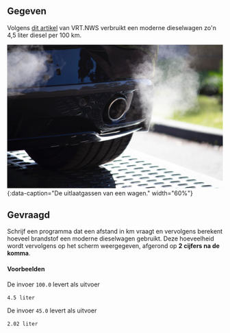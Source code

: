 ## Gegeven
Volgens <a href="https://www.vrt.be/vrtnws/nl/2022/03/10/zo-bespaar-je-met-je-gezin-autobrandstof-in-dure-tijden/" target="_blank">dit artikel</a> van VRT.NWS verbruikt een moderne dieselwagen zo'n 4,5 liter diesel per 100 km.

![De uitlaatgassen van een wagen.](media/car-exhaust.jpg "Foto door Matt Boitor op Unsplash."){:data-caption="De uitlaatgassen van een wagen." width="60%"}

## Gevraagd
Schrijf een programma dat een afstand in km vraagt en vervolgens berekent hoeveel brandstof een moderne dieselwagen gebruikt. Deze hoeveelheid wordt vervolgens op het scherm weergegeven, afgerond op **2 cijfers na de komma**.

#### Voorbeelden
De invoer `100.0` levert als uitvoer
```
4.5 liter
```

De invoer `45.0` levert als uitvoer
```
2.02 liter
```